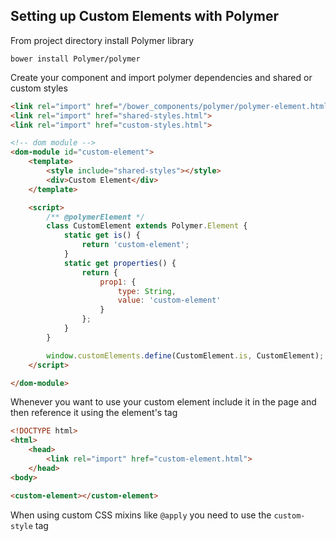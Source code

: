 ## Setting up Custom Elements with Polymer

From project directory install Polymer library

````
bower install Polymer/polymer
````

Create your component and import polymer dependencies and shared or custom styles

````html
<link rel="import" href="/bower_components/polymer/polymer-element.html">
<link rel="import" href="shared-styles.html">
<link rel="import" href="custom-styles.html">

<!-- dom module -->
<dom-module id="custom-element">
    <template>
        <style include="shared-styles"></style>
        <div>Custom Element</div>
    </template>

    <script>
        /** @polymerElement */
        class CustomElement extends Polymer.Element {
            static get is() {
                return 'custom-element';
            }
            static get properties() {
                return {
                    prop1: {
                        type: String,
                        value: 'custom-element'
                    }
                };
            }
        }

        window.customElements.define(CustomElement.is, CustomElement);
    </script>

</dom-module>
````

Whenever you want to use your custom element include it in the page and then reference it using the element's tag

````html
<!DOCTYPE html>
<html>
    <head>
        <link rel="import" href="custom-element.html">
    </head>
<body>

<custom-element></custom-element>
````

When using custom CSS mixins like `@apply` you need to use the `custom-style` tag

